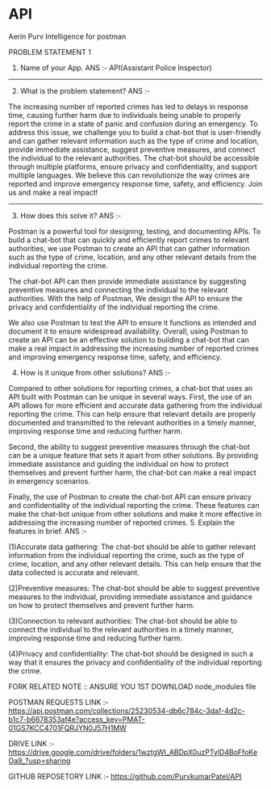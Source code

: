 # API
Aerin Purv Intelligence for postman 


PROBLEM STATEMENT 1



 1. Name of your App.
ANS :- API(Assistant Police Inspector)
------------------------------------------------
2. What is the problem statement?
ANS :-

 The increasing number of reported crimes has led to delays in response time, causing further harm due to individuals being unable to properly report the crime in a state of panic and confusion during an emergency. To address this issue, we challenge you to build a chat-bot that is user-friendly and can gather relevant information such as the type of crime and location, provide immediate assistance, suggest preventive measures, and connect the individual to the relevant authorities. The chat-bot should be accessible through multiple platforms, ensure privacy and confidentiality, and support multiple languages. We believe this can revolutionize the way crimes are reported and improve emergency response time, safety, and efficiency. Join us and make a real impact!

 ------------------------------------------------------------------------------------------------------------------
3. How does this solve it?
ANS :-

Postman is a powerful tool for designing, testing, and documenting APIs. To build a chat-bot that can quickly and efficiently report crimes to relevant authorities, we use Postman to create an API that can gather information such as the type of crime, location, and any other relevant details from the individual reporting the crime.

The chat-bot API can then provide immediate assistance by suggesting preventive measures and connecting the individual to the relevant authorities. With the help of Postman, We design the API to ensure the privacy and confidentiality of the individual reporting the crime.

We also use Postman to test the API to ensure it functions as intended and document it to ensure widespread availability. Overall, using Postman to create an API can be an effective solution to building a chat-bot that can make a real impact in addressing the increasing number of reported crimes and improving emergency response time, safety, and efficiency.


4. How is it unique from other solutions?
ANS :-

Compared to other solutions for reporting crimes, a chat-bot that uses an API built with Postman can be unique in several ways. First, the use of an API allows for more efficient and accurate data gathering from the individual reporting the crime. This can help ensure that relevant details are properly documented and transmitted to the relevant authorities in a timely manner, improving response time and reducing further harm.

Second, the ability to suggest preventive measures through the chat-bot can be a unique feature that sets it apart from other solutions. By providing immediate assistance and guiding the individual on how to protect themselves and prevent further harm, the chat-bot can make a real impact in emergency scenarios.

Finally, the use of Postman to create the chat-bot API can ensure privacy and confidentiality of the individual reporting the crime. These features can make the chat-bot unique from other solutions and make it more effective in addressing the increasing number of reported crimes.
5. Explain the features in brief.
ANS :-

(1)Accurate data gathering: 
The chat-bot should be able to gather relevant information from the individual reporting the crime, such as the type of crime, location, and any other relevant details. This can help ensure that the data collected is accurate and relevant.

(2)Preventive measures: 
The chat-bot should be able to suggest preventive measures to the individual, providing immediate assistance and guidance on how to protect themselves and prevent further harm.

(3)Connection to relevant authorities: 
The chat-bot should be able to connect the individual to the relevant authorities in a timely manner, improving response time and reducing further harm.

(4)Privacy and confidentiality: 
The chat-bot should be designed in such a way that it ensures the privacy and confidentiality of the individual reporting the crime.


FORK RELATED NOTE ::
ANSURE YOU 1ST DOWNLOAD node_modules file

POSTMAN REQUESTS LINK :-
https://api.postman.com/collections/25230534-db6c784c-3da1-4d2c-b1c7-b6678353af4e?access_key=PMAT-01GS7KCC4701FQRJYN0J57H1MW


DRIVE LINK :-
 https://drive.google.com/drive/folders/1wztgWI_ABDpX0uzPTylD4BoFfoKeOa9_?usp=sharing

GITHUB REPOSETORY LINK :-
 https://github.com/PurvkumarPatel/API

